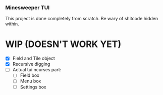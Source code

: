 ### Minesweeper TUI
This project is done completely from scratch. Be wary of shitcode hidden within.
# WIP (DOESN'T WORK YET)
 - [X] Field and Tile object
 - [X] Recursive digging
 - [ ] Actual tui ncurses part:
    - [ ] Field box
    - [ ] Menu box
    - [ ] Settings box
